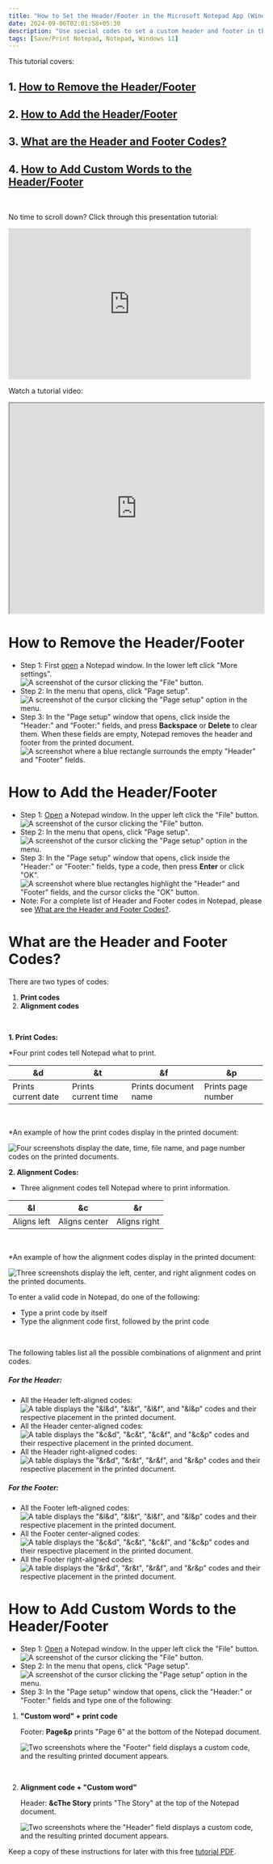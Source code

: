 ```yaml
---
title: "How to Set the Header/Footer in the Microsoft Notepad App (Windows 11)"
date: 2024-09-06T02:01:58+05:30
description: "Use special codes to set a custom header and footer in the Notepad document. Read more to learn how."
tags: [Save/Print Notepad, Notepad, Windows 11]
---
```

This tutorial covers:

## 1. [How to Remove the Header/Footer](#1)

## 2. [How to Add the Header/Footer](#2)

## 3. [What are the Header and Footer Codes?](#3)

## 4. [How to Add Custom Words to the Header/Footer](#4)

<br />

<p>No time to scroll down? Click through this presentation tutorial:</p>
<iframe src="https://docs.google.com/presentation/d/e/2PACX-1vQiHKw10NiLPzGWobQ0oF4x-Ed7GV74gHAe7XU8FjGplLFfkw6gDZPfYX3_3HCT16ihHAypwVOsiDvA/embed?start=false&loop=false&delayms=3000" frameborder="0" width="480" height="299" allowfullscreen="true" mozallowfullscreen="true" webkitallowfullscreen="true"></iframe>

<br />

Watch a tutorial video:
<iframe class="BLOG_video_class" allowfullscreen="" youtube-src-id="MVMvbB5qmpg" width="100%" height="416" src="https://www.youtube.com/embed/MVMvbB5qmpg"></iframe>

<h1 id="1">How to Remove the Header/Footer</h1>

* Step 1: First [open](https://qhtutorials.github.io/posts/how-to-open-notepad/) a Notepad window. In the lower left click "More settings". <div class="stepimage">![A screenshot of the cursor clicking the "File" button.](blogclickfileedit.png "Click 'File' ")</div>
* Step 2: In the menu that opens, click "Page setup". <div class="stepimage">![A screenshot of the cursor clicking the "Page setup" option in the menu.](blogclickpagesetupedit.png "Click 'Page setup' ")</div>
* Step 3: In the "Page setup" window that opens, click inside the "Header:" and "Footer:" fields, and press **Backspace** or **Delete** to clear them. When these fields are empty, Notepad removes the header and footer from the printed document. <div class="stepimage">![A screenshot where a blue rectangle surrounds the empty "Header" and "Footer" fields.](blogpagesetupblankheaderfooteredit.png "Press 'Backspace' or 'Delete' ")</div>

<h1 id="2">How to Add the Header/Footer</h1>

* Step 1: [Open](https://qhtutorials.github.io/posts/how-to-open-notepad/) a Notepad window. In the upper left click the "File" button. <div class="stepimage">![A screenshot of the cursor clicking the "File" button.](blogclickfileedit.png "Click 'File' ")</div>
* Step 2: In the menu that opens, click "Page setup". <div class="stepimage">![A screenshot of the cursor clicking the "Page setup" option in the menu.](blogclickpagesetupedit.png "Click 'Page setup' ")</div>
* Step 3: In the "Page setup" window that opens, click inside the "Header:" or "Footer:" fields, type a code, then press **Enter** or click "OK". <div class="stepimage">![A screenshot where blue rectangles highlight the "Header" and "Footer" fields, and the cursor clicks the "OK" button.](blogpagesetupheaderfootercodes.png "Type codes in the 'Header' and 'Footer' fields")</div>
* Note: For a complete list of Header and Footer codes in Notepad, please see [What are the Header and Footer Codes?](#3).

<h1 id="3">What are the Header and Footer Codes?</h1>

There are two types of codes:

1. **Print codes**
2. **Alignment codes**

</br>

**1. Print Codes:**

*Four print codes tell Notepad what to print. 

|&d|&t|&f|&p|
|--|--|--|--|
|Prints current date|Prints current time|Prints document name|Prints page number| 

</br>

*An example of how the print codes display in the printed document: <div class="stepimage">![Four screenshots display the date, time, file name, and page number codes on the printed documents.](hugoblogprintcodes.png "All the Print codes")</div>

**2. Alignment Codes:**

* Three alignment codes tell Notepad where to print information.

|&l|&c|&r|
|--|--|--|
|Aligns left|Aligns center|Aligns right|

</br>

*An example of how the alignment codes display in the printed document: <div class="stepimage">![Three screenshots display the left, center, and right alignment codes on the printed documents.](hugoblogalignmentcodes.png "All the Alignment codes")</div>

To enter a valid code in Notepad, do one of the following:

* Type a print code by itself
* Type the alignment code first, followed by the print code

</br>

The following tables list all the possible combinations of alignment and print codes.

##### For the Header:
* All the Header left-aligned codes: <div class="stepimage">![A table displays the "&l&d", "&l&t", "&l&f", and "&l&p" codes and their respective placement in the printed document.](hugoblogleftalignheadercodesfinal.png "The left-aligned header codes")</div>
* All the Header center-aligned codes: <div class="stepimage">![A table displays the "&c&d", "&c&t", "&c&f", and "&c&p" codes and their respective placement in the printed document.](hugoblogcenteralignheadercodes.png "The center-aligned header codes")</div>
* All the Header right-aligned codes: <div class="stepimage">![A table displays the "&r&d", "&r&t", "&r&f", and "&r&p" codes and their respective placement in the printed document.](hugoblogrightalignheadercodes.png "The right-aligned header codes")</div>

##### For the Footer:
* All the Footer left-aligned codes: <div class="stepimage">![A table displays the "&l&d", "&l&t", "&l&f", and "&l&p" codes and their respective placement in the printed document.](hugoblogleftalignfootercodes.png "The left-aligned footer codes")</div>
* All the Footer center-aligned codes: <div class="stepimage">![A table displays the "&c&d", "&c&t", "&c&f", and "&c&p" codes and their respective placement in the printed document.](hugoblogcenteralignfootercodes.png "The center-aligned footer codes")</div>
* All the Footer right-aligned codes: <div class="stepimage">![A table displays the "&r&d", "&r&t", "&r&f", and "&r&p" codes and their respective placement in the printed document.](hugoblogrightalignfootercodes.png "The right-aligned footer codes")</div>

<h1 id="4">How to Add Custom Words to the Header/Footer</h1>

* Step 1: [Open](https://qhtutorials.github.io/posts/how-to-print-in-notepad/) a Notepad window. In the upper left click the "File" button. <div class="stepimage">![A screenshot of the cursor clicking the "File" button.](blogclickfileedit.png "Click 'File' ")</div>
* Step 2: In the menu that opens, click "Page setup". <div class="stepimage">![A screenshot of the cursor clicking the "Page setup" option in the menu.](blogclickpagesetupedit.png "Click 'Page setup' ")</div>
* Step 3: In the "Page setup" window that opens, click the "Header:" or "Footer:" fields and type one of the following:

1. **"Custom word" + print code**

    Footer: **Page&p** prints "Page 6" at the bottom of the Notepad document. <div class="stepimage">![Two screenshots where the "Footer" field displays a custom code, and the resulting printed document appears.](blogfootercustomcode.png "Type 'custom word + print code' ")</div>

</br>
    
2. **Alignment code + "Custom word"**
    
    Header: **&cThe Story** prints "The Story" at the top of the Notepad document. <div class="stepimage">![Two screenshots where the "Header" field displays a custom code, and the resulting printed document appears.](blogcustomheader.png "Type 'alignment code + custom word' ")</div>

Keep a copy of these instructions for later with this free [tutorial PDF](https://drive.google.com/file/d/1NE-bztnSyIR2qxTqOVul4icsVpfuVNTb/view?usp=sharing).

<br />



